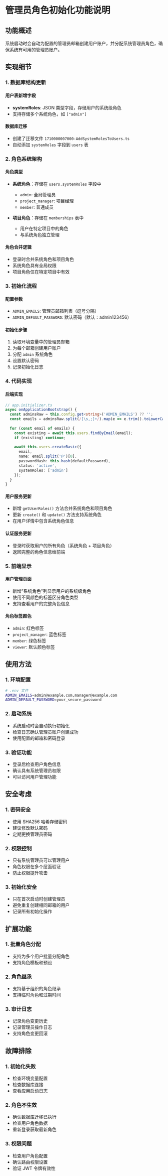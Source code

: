 # 管理员角色初始化功能说明

## 功能概述

系统启动时会自动为配置的管理员邮箱创建用户账户，并分配系统管理员角色，确保系统有可用的管理员账户。

## 实现细节

### 1. 数据库结构更新

#### 用户表新增字段
- **systemRoles**: JSON 类型字段，存储用户的系统级角色
- 支持存储多个系统角色，如 `["admin"]`

#### 数据库迁移
- 创建了迁移文件 `1710000007000-AddSystemRolesToUsers.ts`
- 自动添加 `systemRoles` 字段到 `users` 表

### 2. 角色系统架构

#### 角色类型
- **系统角色**：存储在 `users.systemRoles` 字段中
  - `admin`: 全局管理员
  - `project_manager`: 项目经理
  - `member`: 普通成员

- **项目角色**：存储在 `memberships` 表中
  - 用户在特定项目中的角色
  - 与系统角色独立管理

#### 角色合并逻辑
- 登录时合并系统角色和项目角色
- 系统角色具有全局权限
- 项目角色仅在特定项目中有效

### 3. 初始化流程

#### 配置参数
- `ADMIN_EMAILS`: 管理员邮箱列表（逗号分隔）
- `ADMIN_DEFAULT_PASSWORD`: 默认密码（默认：admin123456）

#### 初始化步骤
1. 读取环境变量中的管理员邮箱
2. 为每个邮箱创建用户账户
3. 分配 `admin` 系统角色
4. 设置默认密码
5. 记录初始化日志

### 4. 代码实现

#### 后端实现
```typescript
// app.initializer.ts
async onApplicationBootstrap() {
  const adminsRaw = this.config.get<string>('ADMIN_EMAILS') ?? '';
  const emails = adminsRaw.split(/[\s,;]+/).map(e => e.trim().toLowerCase()).filter(Boolean);
  
  for (const email of emails) {
    const existing = await this.users.findByEmail(email);
    if (existing) continue;
    
    await this.users.createBasic({ 
      email, 
      name: email.split('@')[0], 
      passwordHash: this.hash(defaultPassword), 
      status: 'active',
      systemRoles: ['admin']
    });
  }
}
```

#### 用户服务更新
- 新增 `getUserRoles()` 方法合并系统角色和项目角色
- 更新 `create()` 和 `update()` 方法支持系统角色
- 在用户详情中包含系统角色信息

#### 认证服务更新
- 登录时获取用户的所有角色（系统角色 + 项目角色）
- 返回完整的角色信息给前端

### 5. 前端显示

#### 用户管理页面
- 新增"系统角色"列显示用户的系统级角色
- 使用不同颜色的标签区分角色类型
- 支持查看用户的完整角色信息

#### 角色标签颜色
- `admin`: 红色标签
- `project_manager`: 蓝色标签
- `member`: 绿色标签
- `viewer`: 默认颜色标签

## 使用方法

### 1. 环境配置
```bash
# .env 文件
ADMIN_EMAILS=admin@example.com,manager@example.com
ADMIN_DEFAULT_PASSWORD=your_secure_password
```

### 2. 启动系统
- 系统启动时会自动执行初始化
- 检查日志确认管理员账户创建成功
- 使用配置的邮箱和密码登录

### 3. 验证功能
- 登录后检查用户角色信息
- 确认具有系统管理员权限
- 可以访问用户管理功能

## 安全考虑

### 1. 密码安全
- 使用 SHA256 哈希存储密码
- 建议修改默认密码
- 定期更换管理员密码

### 2. 权限控制
- 只有系统管理员可以管理用户
- 角色权限在多个层面验证
- 防止权限提升攻击

### 3. 初始化安全
- 只在首次启动时创建管理员
- 避免重复创建相同邮箱的用户
- 记录所有初始化操作

## 扩展功能

### 1. 批量角色分配
- 支持为多个用户批量分配角色
- 支持角色模板和预设

### 2. 角色继承
- 支持基于组织的角色继承
- 支持临时角色和过期时间

### 3. 审计日志
- 记录角色变更历史
- 记录管理员操作日志
- 支持角色变更回滚

## 故障排除

### 1. 初始化失败
- 检查环境变量配置
- 检查数据库连接
- 查看应用启动日志

### 2. 角色不生效
- 确认数据库迁移已执行
- 检查用户角色数据
- 重新登录获取最新角色

### 3. 权限问题
- 检查用户角色配置
- 确认路由权限设置
- 验证 JWT 令牌有效性
